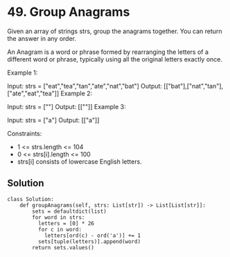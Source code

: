 # 49. Group Anagrams
Given an array of strings strs, group the anagrams together. You can return the answer in any order.

An Anagram is a word or phrase formed by rearranging the letters of a different word or phrase, typically using all the original letters exactly once.

 

Example 1:

Input: strs = ["eat","tea","tan","ate","nat","bat"]
Output: [["bat"],["nat","tan"],["ate","eat","tea"]]
Example 2:

Input: strs = [""]
Output: [[""]]
Example 3:

Input: strs = ["a"]
Output: [["a"]]
 

Constraints:

- 1 <= strs.length <= 104
- 0 <= strs[i].length <= 100
- strs[i] consists of lowercase English letters.

## Solution
```
class Solution:
    def groupAnagrams(self, strs: List[str]) -> List[List[str]]:
        sets = defaultdict(list)
        for word in strs:
          letters = [0] * 26
          for c in word:
            letters[ord(c) - ord('a')] += 1
          sets[tuple(letters)].append(word)
        return sets.values()
```